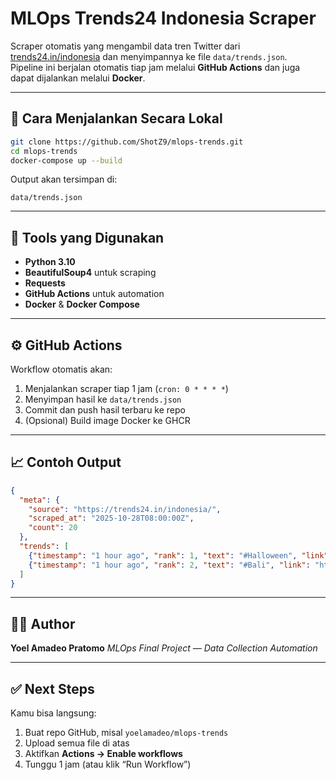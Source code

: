 # MLOps Trends24 Indonesia Scraper

Scraper otomatis yang mengambil data tren Twitter dari [trends24.in/indonesia](https://trends24.in/indonesia/)
dan menyimpannya ke file `data/trends.json`.  
Pipeline ini berjalan otomatis tiap jam melalui **GitHub Actions** dan juga dapat dijalankan melalui **Docker**.

---

## 🚀 Cara Menjalankan Secara Lokal

```bash
git clone https://github.com/ShotZ9/mlops-trends.git
cd mlops-trends
docker-compose up --build
````

Output akan tersimpan di:

```
data/trends.json
```

---

## 🧰 Tools yang Digunakan

* **Python 3.10**
* **BeautifulSoup4** untuk scraping
* **Requests**
* **GitHub Actions** untuk automation
* **Docker** & **Docker Compose**

---

## ⚙️ GitHub Actions

Workflow otomatis akan:

1. Menjalankan scraper tiap 1 jam (`cron: 0 * * * *`)
2. Menyimpan hasil ke `data/trends.json`
3. Commit dan push hasil terbaru ke repo
4. (Opsional) Build image Docker ke GHCR

---

## 📈 Contoh Output

```json
{
  "meta": {
    "source": "https://trends24.in/indonesia/",
    "scraped_at": "2025-10-28T08:00:00Z",
    "count": 20
  },
  "trends": [
    {"timestamp": "1 hour ago", "rank": 1, "text": "#Halloween", "link": "https://twitter.com/hashtag/Halloween"},
    {"timestamp": "1 hour ago", "rank": 2, "text": "#Bali", "link": "https://twitter.com/hashtag/Bali"}
  ]
}
```

---

## 👨‍💻 Author

**Yoel Amadeo Pratomo**
*MLOps Final Project — Data Collection Automation*

---

## ✅ Next Steps
Kamu bisa langsung:
1. Buat repo GitHub, misal `yoelamadeo/mlops-trends`
2. Upload semua file di atas
3. Aktifkan **Actions → Enable workflows**
4. Tunggu 1 jam (atau klik “Run Workflow”)
